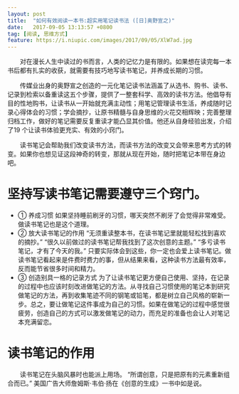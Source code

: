 ```yaml
---
layout: post
title:  "如何有效阅读一本书:超实用笔记读书法 ([日]奥野宣之)"
date:   2017-09-05 13:13:57 +0800
tag: [阅读, 思维方式]
feature: https://i.niupic.com/images/2017/09/05/XlW7ad.jpg
---
```


　　对在漫长人生中读过的书而言，人类的记忆力是有限的。如果想在读完每一本书后都有扎实的收获，就需要有技巧地写读书笔记，并养成长期的习惯。

　　传媒业出身的奥野宣之创造的一元化笔记读书法涵盖了从选书、购书、读书、记录到检索以备重读这五个步骤，提供了一整套科学、高效的读书方法。他倡导有目的性地购书，让读书从一开始就充满主动性；用笔记管理读书生活，养成随时记录心得体会的习惯；学会摘抄，让原书精髓与自身思维的火花交相辉映；完善整理归档工作，做好的笔记需要反复重读才能凸显其价值。他还从自身经验出发，介绍了19 个让读书体验更充实、有效的小窍门。

　　读书笔记会帮助我们改变读书方法，而读书方法的改变又会带来思考方式的转变。如果你也想见证这段神奇的转变，那就从现在开始，随时把笔记本带在身边吧。

# 坚持写读书笔记需要遵守三个窍门。 

 - ① 养成习惯 如果坚持睡前刷牙的习惯，哪天突然不刷牙了会觉得非常难受。做读书笔记也是这个道理。
 -  ② 放大读书笔记的作用 “无须重读整本书，在读书笔记里就能轻松找到喜欢的摘抄。” “很久以前做过的读书笔记帮我找到了这次创意的主题。” “多亏读书笔记，才有了今天的我。” 只要实际体会到这些，你一定也会爱上读书笔记。做读书笔记看起来是件费时费力的事，但从结果来看，这种读书方法最有效率，反而能节省很多时间和精力。
 -  ③ 创造别具一格的记录方式 为了让读书笔记更方便自己使用、坚持，在记录的过程中也应该时刻改进做笔记的方法。从寻找自己习惯使用的笔记本到研究做笔记的方法，再到收集笔迹不同的钢笔或铅笔，都是树立自己风格的崭新一步。总之，要让做笔记这件事成为自己的习惯。如果在做笔记的过程中感觉很疲劳，创造自己的方式可以激发做笔记的动力，而充足的准备也会让人对笔记本充满留恋。

# 读书笔记的作用

　　读书笔记在头脑风暴时也能派上用场。 “所谓创意，只是把原有的元素重新组合而已。” 美国广告大师詹姆斯·韦伯·扬在《创意的生成》一书中如是说。

